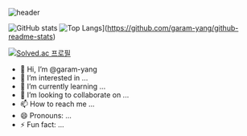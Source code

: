 ![header](https://capsule-render.vercel.app/api?type=wave&color=auto&text=Garam%20Yang)

![GitHub stats](https://github-readme-stats.vercel.app/api?username=garam-yang&show_icons=true&theme=radical)
![Top Langs](https://github-readme-stats.vercel.app/api/top-langs/?username=garam-yang)](https://github.com/garam-yang/github-readme-stats)

[![Solved.ac
프로필](http://jhk04.wtf/api/generate_badge?boj={jhk04})](https://solved.ac/{jhk04})


- 👋 Hi, I’m @garam-yang
- 👀 I’m interested in ...
- 🌱 I’m currently learning ...
- 💞️ I’m looking to collaborate on ...
- 📫 How to reach me ...
- 😄 Pronouns: ...
- ⚡ Fun fact: ...

<!---
garam-yang/garam-yang is a ✨ special ✨ repository because its `README.md` (this file) appears on your GitHub profile.
You can click the Preview link to take a look at your changes.
--->
